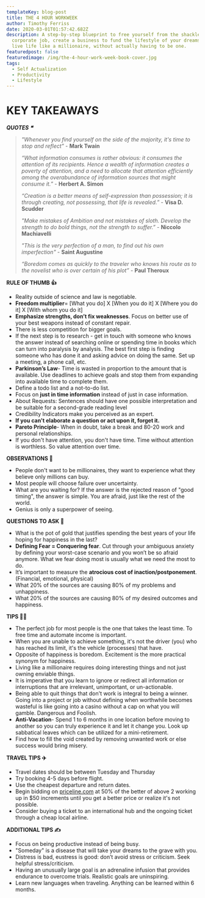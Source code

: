 ```yaml
---
templateKey: blog-post
title: THE 4 HOUR WORKWEEK
author: Timothy Ferriss
date: 2020-03-01T01:57:42.682Z
description: A step-by-step blueprint to free yourself from the shackles of a
  corporate job, create a business to fund the lifestyle of your dreams, and
  live life like a millionaire, without actually having to be one.
featuredpost: false
featuredimage: /img/the-4-hour-work-week-book-cover.jpg
tags:
  - Self Actualization
  - Productivity
  - Lifestyle
---
```

# KEY TAKEAWAYS

***QUOTES ❝***

> *"Whenever you find yourself on the side of the majority, it's time to stop and reflect"* - **Mark Twain**
>
> *“What information consumes is rather obvious: it consumes the attention of its recipients. Hence a wealth of information creates a poverty of attention, and a need to allocate that attention efficiently among the overabundance of information sources that might consume it.”* - **Herbert A. Simon**
>
> *“Creation is a better means of self-expression than possession; it is through creating, not possessing, that life is revealed.”* - **Visa D. Scudder**
>
> *"Make mistakes of Ambition and not mistakes of sloth. Develop the strength to do bold things, not the strength to suffer.”* - **Niccolo Machiavelli**
>
> *"This is the very perfection of a man, to find out his own imperfection"* - **Saint Augustine**
>
> *“Boredom comes as quickly to the traveler who knows his route as to the novelist who is over certain of his plot”* - **Paul Theroux**

**RULE OF THUMB 👍**

* Reality outside of science and law is negotiable.
* **Freedom multiplier**= \[What you do] X \[When you do it] X \[Where you do it] X \[With whom you do it]
* **Emphasize strengths, don’t fix weaknesses**. Focus on better use of your best weapons instead of constant repair.
* There is less competition for bigger goals.
* If the next step is to research - get in touch with someone who knows the answer instead of searching online or spending time in books which can turn into paralysis by analysis. The best first step is finding someone who has done it and asking advice on doing the same. Set up a meeting, a phone call, etc.
* **Parkinson’s Law**- Time is wasted in proportion to the amount that is available. Use deadlines to achieve goals and stop them from expanding into available time to complete them.
* Define a todo list and a not-to-do list.
* Focus on **just in time information** instead of just in case information.
* About Requests: Sentences should have one possible interpretation and be suitable for a second-grade reading level
* Credibility Indicators make you perceived as an expert.
* **If you can't elaborate a question or act upon it, forget it.**
* **Pareto Principle**- When in doubt, take a break and 80-20 work and personal relationships.
* If you don't have attention, you don't have time. Time without attention is worthless. So value attention over time.

**OBSERVATIONS 👀**

* People don't want to be millionaires, they want to experience what they believe only millions can buy.
* Most people will choose failure over uncertainty.
* What are you waiting for? If the answer is the rejected reason of "good timing", the answer is simple. You are afraid, just like the rest of the world.
* Genius is only a superpower of seeing.

**QUESTIONS TO ASK 💬**

* What is the pot of gold that justifies spending the best years of your life hoping for happiness in the last?
* **Defining Fear = Conquering fear**. Cut through your ambiguous anxiety by defining your worst-case scenario and you won’t be so afraid anymore. What we fear doing most is usually what we need the most to do.
* It’s important to measure the **atrocious cost of inaction/postponement**. (Financial, emotional, physical)
* What 20% of the sources are causing 80% of my problems and unhappiness.
* What 20% of the sources are causing 80% of my desired outcomes and happiness.

**TIPS 💁‍♂️**

* The perfect job for most people is the one that takes the least time. To free time and automate income is important.
* When you are unable to achieve something, it's not the driver (you) who has reached its limit, it's the vehicle (processes) that have.
* Opposite of happiness is boredom. Excitement is the more practical synonym for happiness.
* Living like a millionaire requires doing interesting things and not just owning enviable things.
* It is imperative that you learn to ignore or redirect all information or interruptions that are irrelevant, unimportant, or un-actionable.
* Being able to quit things that don't work is integral to being a winner. Going into a project or job without defining when worthwhile becomes wasteful is like going into a casino without a cap on what you will gamble. Dangerous and Foolish.
* **Anti-Vacation**- Spend 1 to 6 months in one location before moving to another so you can truly experience it and let it change you. Look up sabbatical leaves which can be utilized for a mini-retirement.
* Find how to fill the void created by removing unwanted work or else success would bring misery.

**TRAVEL TIPS ✈️**

* Travel dates should be between Tuesday and Thursday
* Try booking 4-5 days before flight.
* Use the cheapest departure and return dates.
* Begin bidding on [priceline.com](http://priceline.com/) at 50% of the better of above 2 working up in $50 increments until you get a better price or realize it's not possible.
* Consider buying a ticket to an international hub and the ongoing ticket through a cheap local airline.

**ADDITIONAL TIPS ✍️**

* Focus on being productive instead of being busy.
* "Someday" is a disease that will take your dreams to the grave with you.
* Distress is bad, eustress is good: don’t avoid stress or criticism. Seek helpful stress/criticism.
* Having an unusually large goal is an adrenaline infusion that provides endurance to overcome trials. Realistic goals are uninspiring.
* Learn new languages when traveling. Anything can be learned within 6 months.